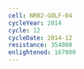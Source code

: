 ```yaml
---
cell: NR02-GOLF-04
cycleYear: 2014
cycle: 12
cycleDate: 2014-12
resistance: 354000
enlightened: 167000
---
```

